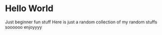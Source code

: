 # Hello World
Just beginner fun stuff
Here is just a random collection of my random stuffs soooooo enjoyyyy
